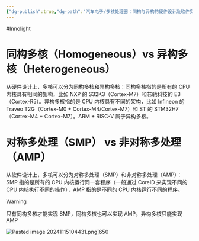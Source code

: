 ```yaml
---
{"dg-publish":true,"dg-path":"汽车电子/多核处理器：同构与异构的硬件设计及软件实现.md","permalink":"/汽车电子/多核处理器：同构与异构的硬件设计及软件实现/","created":"2024-11-15T10:36:48.792+08:00","updated":"2024-11-15T10:45:55.824+08:00"}
---
```


#Innolight

# 同构多核（Homogeneous）vs 异构多核（Heterogeneous）

从硬件设计上，多核可以分为同构多核和异构多核：同构多核指的是所有的 CPU 内核具有相同的架构，比如 NXP 的 S32K3（Cortex-M7）和芯驰科技的 E3（Cortex-R5）。异构多核指的是 CPU 内核具有不同的架构，比如 Infineon 的 Traveo T2G（Cortex-M0 + Cortex-M4/Cortex-M7）和 ST 的 STM32H7（Cortex-M4 + Cortex-M7）。ARM + RISC-V 属于异构多核。

# 对称多处理（SMP） vs 非对称多处理（AMP）

从软件设计上，多核可以分为对称多处理（SMP）和非对称多处理（AMP）：SMP 指的是所有的 CPU 内核运行同一套程序（一般通过 CoreID 来实现不同的 CPU 内核执行不同的操作），AMP 指的是不同的 CPU 内核运行不同的程序。

> [!WARNING]
> 只有同构多核才能实现 SMP，同构多核也可以实现 AMP，异构多核只能实现 AMP

![Pasted image 20241115104431.png|650](/img/user/0.Asset/resource/Pasted%20image%2020241115104431.png)